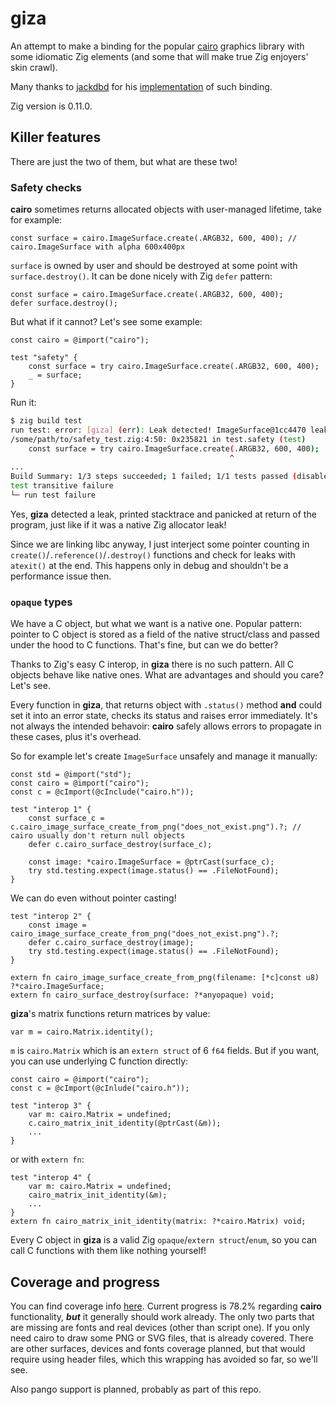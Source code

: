 # giza

An attempt to make a binding for the popular [cairo](https://gitlab.freedesktop.org/cairo/cairo) graphics library with some idiomatic Zig elements (and some that will make true Zig enjoyers' skin crawl).

Many thanks to [jackdbd](https://github.com/jackdbd) for his [implementation](https://github.com/jackdbd/zig-cairo) of such binding.

Zig version is 0.11.0.

## Killer features

There are just the two of them, but what are these two!

### Safety checks

**cairo** sometimes returns allocated objects with user-managed lifetime, take for example:
```zig
const surface = cairo.ImageSurface.create(.ARGB32, 600, 400); // cairo.ImageSurface with alpha 600x400px
```
`surface` is owned by user and should be destroyed at some point with `surface.destroy()`. It can be done nicely with Zig `defer` pattern:
```zig
const surface = cairo.ImageSurface.create(.ARGB32, 600, 400);
defer surface.destroy();
```
But what if it cannot? Let's see some example:
```zig
const cairo = @import("cairo");

test "safety" {
    const surface = try cairo.ImageSurface.create(.ARGB32, 600, 400);
    _ = surface;
}
```
Run it:
```bash
$ zig build test
run test: error: [giza] (err): Leak detected! ImageSurface@1cc4470 leaked:
/some/path/to/safety_test.zig:4:50: 0x235821 in test.safety (test)
    const surface = try cairo.ImageSurface.create(.ARGB32, 600, 400);
                                                 ^
...
Build Summary: 1/3 steps succeeded; 1 failed; 1/1 tests passed (disable with --summary none)
test transitive failure
└─ run test failure
```
Yes, **giza** detected a leak, printed stacktrace and panicked at return of the program, just like if it was a native Zig allocator leak!

Since we are linking libc anyway, I just interject some pointer counting in `create()`/`.reference()`/`.destroy()` functions and check for leaks with `atexit()` at the end. This happens only in debug and shouldn't be a performance issue then.

### `opaque` types

We have a C object, but what we want is a native one. Popular pattern: pointer to C object is stored as a field of the native struct/class and passed under the hood to C functions. That's fine, but can we do better?

Thanks to Zig's easy C interop, in **giza** there is no such pattern. All C objects behave like native ones. What are advantages and should you care? Let's see. 

Every function in **giza**, that returns object with `.status()` method **and** could set it into an error state, checks its status and raises error immediately. It's not always the intended behavoir: **cairo** safely allows errors to propagate in these cases, plus it's overhead.

So for example let's create `ImageSurface` unsafely and manage it manually:
```zig
const std = @import("std");
const cairo = @import("cairo");
const c = @cImport(@cInclude("cairo.h"));

test "interop 1" {
    const surface_c = c.cairo_image_surface_create_from_png("does_not_exist.png").?; // cairo usually don't return null objects
    defer c.cairo_surface_destroy(surface_c);

    const image: *cairo.ImageSurface = @ptrCast(surface_c);
    try std.testing.expect(image.status() == .FileNotFound);
}
```
We can do even without pointer casting!
```zig
test "interop 2" {
    const image = cairo_image_surface_create_from_png("does_not_exist.png").?;
    defer c.cairo_surface_destroy(image);
    try std.testing.expect(image.status() == .FileNotFound);
}

extern fn cairo_image_surface_create_from_png(filename: [*c]const u8) ?*cairo.ImageSurface;
extern fn cairo_surface_destroy(surface: ?*anyopaque) void;
```
**giza**'s matrix functions return matrices by value:
```zig
var m = cairo.Matrix.identity();
```
`m` is `cairo.Matrix` which is an `extern struct` of 6 `f64` fields. But if you want, you can use underlying C function directly:
```zig
const cairo = @import("cairo");
const c = @cImport(@cInlude("cairo.h"));

test "interop 3" {
    var m: cairo.Matrix = undefined;
    c.cairo_matrix_init_identity(@ptrCast(&m));
    ...
}
```
or with `extern fn`:
```zig
test "interop 4" {
    var m: cairo.Matrix = undefined;
    cairo_matrix_init_identity(&m);
    ...
}
extern fn cairo_matrix_init_identity(matrix: ?*cairo.Matrix) void;
```
Every C object in **giza** is a valid Zig `opaque`/`extern struct`/`enum`, so you can call C functions with them like nothing yourself!

## Coverage and progress

You can find coverage info [here](https://github.com/koenigskraut/giza/blob/master/coverage.md). Current progress is 78.2% regarding **cairo** functionality, __*but*__ it generally should work already. The only two parts that are missing are fonts and real devices (other than script one). If you only need cairo to draw some PNG or SVG files, that is already covered. There are other surfaces, devices and fonts coverage planned, but that would require using header files, which this wrapping has avoided so far, so we'll see.

Also pango support is planned, probably as part of this repo.
